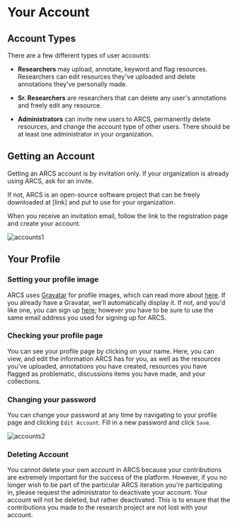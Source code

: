 Your Account
============

Account Types
-------------
There are a few different types of user accounts:

* **Researchers** may upload, annotate, keyword and flag resources. Researchers
  can edit resources they've uploaded and delete annotations they've personally
  made.

* **Sr. Researchers** are researchers that can delete any user's annotations and
  freely edit any resource.

* **Administrators** can invite new users to ARCS, permanently delete
  resources, and change the account type of other users. There should be at
  least one administrator in your organization.

Getting an Account
------------------
Getting an ARCS account is by invitation only. If your organization is already 
using ARCS, ask for an invite.

If not, ARCS is an open-source software project that can be freely downloaded at
[link] and put to use for your organization.

When you receive an invitation email, follow the link to the registration page
and create your account.

![accounts1](../img/docs/registration.png)

Your Profile
------------

### Setting your profile image
ARCS uses [Gravatar][1] for profile images, which can read more about
[here][1].  If you already have a Gravatar, we'll automatically display it. If
not, and you'd like one, you can sign up [here][1]; however you have to be sure
to use the same email address you used for signing up for ARCS.

### Checking your profile page
You can see your profile page by clicking on your name. Here, you can view, and
edit the information ARCS has for you, as well as the resources you’ve
uploaded, annotations you have created, resources you have flagged as
problematic, discussions items you have made, and your collections.

### Changing your password
You can change your password at any time by navigating to your profile page and
clicking `Edit Account`. Fill in a new password and click `Save`.

![accounts2](../img/docs/editing-account.png)

### Deleting Account
You cannot delete your own account in ARCS because your contributions are
extremely important for the success of the platform. However, if you no longer
wish to be part of the particular ARCS iteration you're participating in,
please request the administrator to deactivate your account. Your account will
not be deleted, but rather deactivated. This is to ensure that the
contributions you made to the research project are not lost with your account. 

[1]:http://en.gravatar.com/
